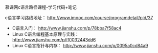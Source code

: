 慕课网c语言路径课程-学习代码+笔记

c语言学习路线地址：
http://www.imooc.com/course/programdetail/pid/37

- C语言入门：
http://www.jianshu.com/p/78bba7f58ac4
- Linux C语言编程基本原理与实践：
http://www.jianshu.com/p/ff0032443dd6
- Linux C语言指针与内存：
http://www.jianshu.com/p/0095a0cd84a9
